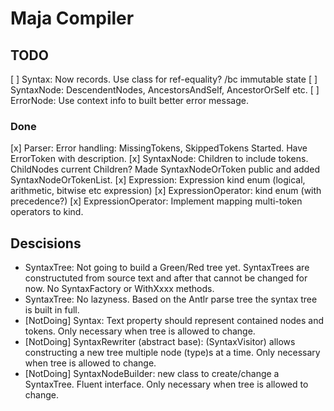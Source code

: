 ﻿# Maja Compiler

## TODO

[ ] Syntax: Now records. Use class for ref-equality? /bc immutable state
[ ] SyntaxNode: DescendentNodes, AncestorsAndSelf, AncestorOrSelf etc.
[ ] ErrorNode: Use context info to built better error message.

### Done
[x] Parser: Error handling: MissingTokens, SkippedTokens
Started. Have ErrorToken with description.
[x] SyntaxNode: Children to include tokens. ChildNodes current Children?
Made SyntaxNodeOrToken public and added SyntaxNodeOrTokenList.
[x] Expression: Expression kind enum (logical, arithmetic, bitwise etc expression)
[x] ExpressionOperator: kind enum (with precedence?)
[x] ExpressionOperator: Implement mapping multi-token operators to kind.

## Descisions

- SyntaxTree: Not going to build a Green/Red tree yet.
SyntaxTrees are constructuted from source text and after that cannot be changed for now.
No SyntaxFactory or WithXxxx methods.
- SyntaxTree: No lazyness.
Based on the Antlr parse tree the syntax tree is built in full.
- [NotDoing] Syntax: Text property should represent contained nodes and tokens.
Only necessary when tree is allowed to change.
- [NotDoing] SyntaxRewriter (abstract base): (SyntaxVisitor) allows constructing a new tree multiple node (type)s at a time.
Only necessary when tree is allowed to change.
- [NotDoing] SyntaxNodeBuilder: new class to create/change a SyntaxTree. Fluent interface.
Only necessary when tree is allowed to change.
